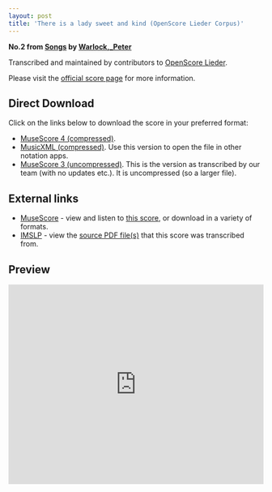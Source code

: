 ```yaml
---
layout: post
title: 'There is a lady sweet and kind (OpenScore Lieder Corpus)'
---
```


__No.2 from [Songs](https://fourscoreandmore.org/OpenScore/Warlock%2C_Peter/Songs/) by [Warlock,_Peter](https://fourscoreandmore.org/OpenScore/Warlock%2C_Peter)__

Transcribed and maintained by contributors to [OpenScore Lieder].

Please visit the [official score page] for more information.

[official score page]: https://musescore.com/openscore-lieder-corpus/scores/6196720
[OpenScore Lieder]: https://musescore.com/openscore-lieder-corpus

## Direct Download

Click on the links below to download the score in your preferred format:
- [MuseScore 4 (compressed)](https://fourscoreandmore.org/OpenScore/Warlock%2C_Peter/Songs/02_There_is_a_lady_sweet_and_kind.mscz).
- [MusicXML (compressed)](https://fourscoreandmore.org/OpenScore/Warlock%2C_Peter/Songs/02_There_is_a_lady_sweet_and_kind.mxl). Use this version to open the file in other notation apps.
- [MuseScore 3 (uncompressed)](https://raw.githubusercontent.com/OpenScore/Lieder/refs/heads/main/scores/Warlock%2C_Peter/Songs/02_There_is_a_lady_sweet_and_kind/lc6196720.mscx). This is the version as transcribed by our team (with no updates etc.). It is uncompressed (so a larger file).

## External links

- [MuseScore] - view and listen to [this score][MuseScore], or download in a variety of formats.
- [IMSLP] - view the [source PDF file(s)][IMSLP] that this score was transcribed from.

[MuseScore]: https://musescore.com/score/6196720
[IMSLP]: https://imslp.org/wiki/Special:ReverseLookup/250921

## Preview

<iframe width="100%" height="394" src="https://musescore.com/openscore-lieder-corpus/scores/6196720/embed" frameborder="0" allowfullscreen allow="autoplay; fullscreen"></iframe>
